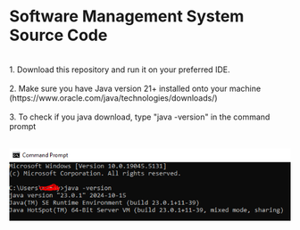 # Software Management System Source Code
<br>
1. Download this repository and run it on your preferred IDE.<br><br>
2. Make sure you have Java version 21+ installed onto your machine (https://www.oracle.com/java/technologies/downloads/)<br><br>
3. To check if you java download, type "java -version" in the command prompt<br><br>

![Test](images/java%20update.PNG)

